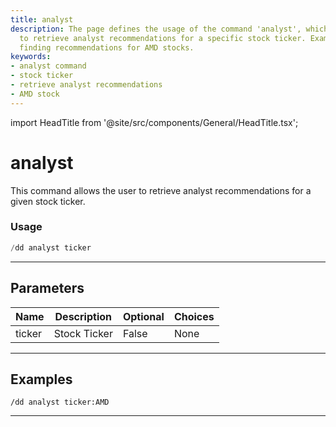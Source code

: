 ```yaml
---
title: analyst
description: The page defines the usage of the command 'analyst', which allows users
  to retrieve analyst recommendations for a specific stock ticker. Examples include
  finding recommendations for AMD stocks.
keywords:
- analyst command
- stock ticker
- retrieve analyst recommendations
- AMD stock
---
```


import HeadTitle from '@site/src/components/General/HeadTitle.tsx';

<HeadTitle title="analyst - Duedilligence - Discord - Reference | OpenBB Bot Docs" />

# analyst

This command allows the user to retrieve analyst recommendations for a given stock ticker.

### Usage

```python wordwrap
/dd analyst ticker
```

---

## Parameters

| Name | Description | Optional | Choices |
| ---- | ----------- | -------- | ------- |
| ticker | Stock Ticker | False | None |


---

## Examples

```
/dd analyst ticker:AMD
```
---
